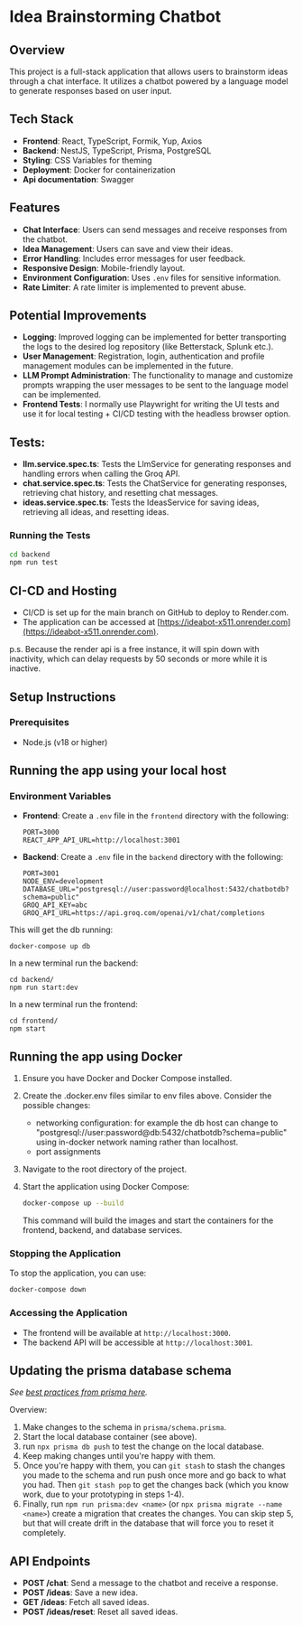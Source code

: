 # Idea Brainstorming Chatbot

## Overview

This project is a full-stack application that allows users to brainstorm ideas through a chat interface. It utilizes a chatbot powered by a language model to generate responses based on user input.

## Tech Stack

- **Frontend**: React, TypeScript, Formik, Yup, Axios
- **Backend**: NestJS, TypeScript, Prisma, PostgreSQL
- **Styling**: CSS Variables for theming
- **Deployment**: Docker for containerization
- **Api documentation**: Swagger

## Features

- **Chat Interface**: Users can send messages and receive responses from the chatbot.
- **Idea Management**: Users can save and view their ideas.
- **Error Handling**: Includes error messages for user feedback.
- **Responsive Design**: Mobile-friendly layout.
- **Environment Configuration**: Uses `.env` files for sensitive information.
- **Rate Limiter**: A rate limiter is implemented to prevent abuse.

## Potential Improvements

- **Logging**: Improved logging can be implemented for better transporting the logs to the desired log repository (like Betterstack, Splunk etc.).
- **User Management**: Registration, login, authentication and profile management modules can be implemented in the future.
- **LLM Prompt Administration**: The functionality to manage and customize prompts wrapping the user messages to be sent to the language model can be implemented.
- **Frontend Tests**: I normally use Playwright for writing the UI tests and use it for local testing + CI/CD testing with the headless browser option.


## Tests:

- **llm.service.spec.ts**: Tests the LlmService for generating responses and handling errors when calling the Groq API.
- **chat.service.spec.ts**: Tests the ChatService for generating responses, retrieving chat history, and resetting chat messages.
- **ideas.service.spec.ts**: Tests the IdeasService for saving ideas, retrieving all ideas, and resetting ideas.

### Running the Tests 

```bash
cd backend
npm run test
```

## CI-CD and Hosting

- CI/CD is set up for the main branch on GitHub to deploy to Render.com.
- The application can be accessed at [https://ideabot-x511.onrender.com](https://ideabot-x511.onrender.com).

p.s. Because the render api is a free instance, it will spin down with inactivity, which can delay requests by 50 seconds or more while it is inactive.

## Setup Instructions

### Prerequisites

- Node.js (v18 or higher)

## Running the app using your local host
### Environment Variables

- **Frontend**: Create a `.env` file in the `frontend` directory with the following:
  ```plaintext
  PORT=3000
  REACT_APP_API_URL=http://localhost:3001
  ```
- **Backend**: Create a `.env` file in the `backend` directory with the following:
  ```plaintext
  PORT=3001
  NODE_ENV=development
  DATABASE_URL="postgresql://user:password@localhost:5432/chatbotdb?schema=public"
  GROQ_API_KEY=abc
  GROQ_API_URL=https://api.groq.com/openai/v1/chat/completions
  ```


This will get the db running:
```
docker-compose up db
```

In a new terminal run the backend:
```
cd backend/
npm run start:dev
```

In a new terminal run the frontend:
```
cd frontend/
npm start
```
## Running the app using Docker 

1. Ensure you have Docker and Docker Compose installed.
2. Create the .docker.env files similar to env files above. Consider the possible changes:
   - networking configuration: for example the db host can change to "postgresql://user:password@db:5432/chatbotdb?schema=public" using in-docker network naming rather than localhost.
   - port assignments
3. Navigate to the root directory of the project.
4. Start the application using Docker Compose:

   ```bash
   docker-compose up --build
   ```

   This command will build the images and start the containers for the frontend, backend, and database services.

### Stopping the Application

To stop the application, you can use:

```bash
docker-compose down
```

### Accessing the Application

- The frontend will be available at `http://localhost:3000`.
- The backend API will be accessible at `http://localhost:3001`.

## Updating the prisma database schema

_See [best practices from prisma here](https://www.prisma.io/docs/guides/migrate/prototyping-schema-db-push)._


Overview:

1. Make changes to the schema in `prisma/schema.prisma`.
2. Start the local database container (see above).
3. run `npx prisma db push` to test the change on the local database.
4. Keep making changes until you're happy with them.
5. Once you're happy with them, you can `git stash` to stash the changes you made to the schema and run push once more and go back to what you had. Then `git stash pop` to get the changes back (which you know work, due to your prototyping in steps 1-4).
6. Finally, run `npm run prisma:dev <name>` (or `npx prisma migrate --name <name>`) create a migration that creates the changes. You can skip step 5, but that will create drift in the database that will force you to reset it completely.

## API Endpoints

- **POST /chat**: Send a message to the chatbot and receive a response.
- **POST /ideas**: Save a new idea.
- **GET /ideas**: Fetch all saved ideas.
- **POST /ideas/reset**: Reset all saved ideas.
